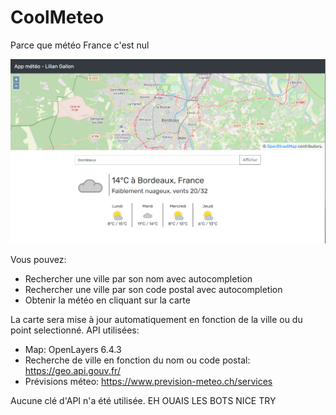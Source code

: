 # CoolMeteo
Parce que météo France c'est nul

![screenshot](screenshot.png)

Vous pouvez:
- Rechercher une ville par son nom avec autocompletion
- Rechercher une ville par son code postal avec autocompletion
- Obtenir la météo en cliquant sur la carte

La carte sera mise à jour automatiquement en fonction de la ville ou du point selectionné. API utilisées:
- Map: OpenLayers 6.4.3
- Recherche de ville en fonction du nom ou code postal: https://geo.api.gouv.fr/
- Prévisions méteo: https://www.prevision-meteo.ch/services

Aucune clé d'API n'a été utilisée. EH OUAIS LES BOTS NICE TRY
